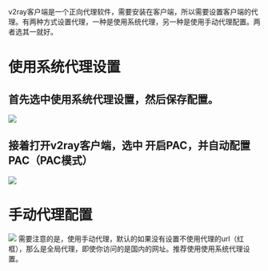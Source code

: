 v2ray客户端是一个正向代理软件，需要安装在客户端，所以需要设置客户端的代理。有两种方式设置代理，一种是使用系统代理，另一种是使用手动代理配置。两者选其一就好。

# 使用系统代理设置
## 首先选中使用系统代理设置，然后保存配置。
![](https://imgchr.com/i/Ynv6oD)

## 接着打开v2ray客户端，选中 开启PAC，并自动配置PAC（PAC模式）
![](https://imgchr.com/i/YnvseK)

# 手动代理配置
![](https://imgchr.com/i/YnvydO)
需要注意的是，使用手动代理，默认的如果没有设置不使用代理的url（红框），那么是全局代理，即使你访问的是国内的网址。推荐使用使用系统代理设置。
